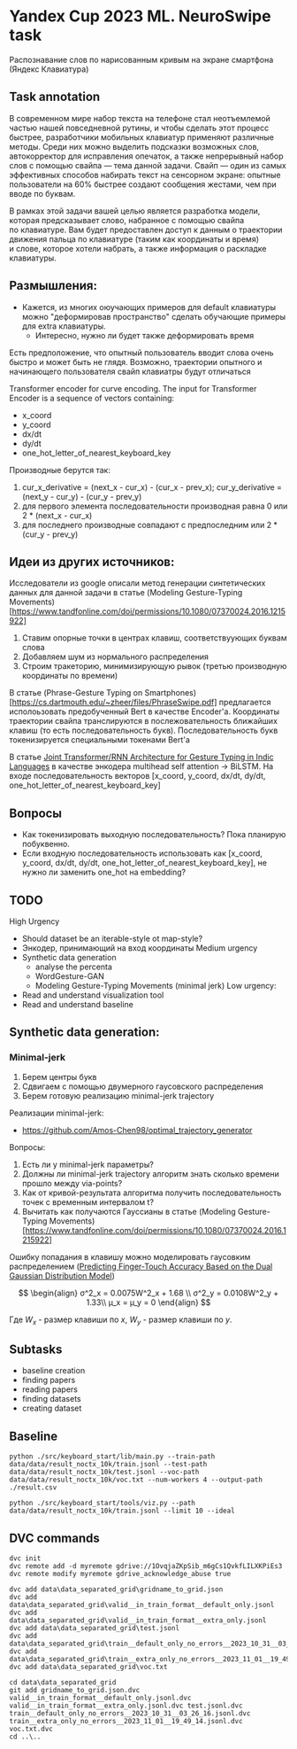 # Yandex Cup 2023 ML. NeuroSwipe task

Распознавание слов по&nbsp;нарисованным кривым на&nbsp;экране смартфона (Яндекс Клавиатура)

## Task annotation
<p>В&nbsp;современном мире набор текста на&nbsp;телефоне стал неотъемлемой частью нашей повседневной рутины, и&nbsp;чтобы сделать этот процесс быстрее, разработчики мобильных клавиатур применяют различные методы. Среди них можно выделить подсказки возможных слов, автокорректор для исправления опечаток, а&nbsp;также непрерывный набор слов с&nbsp;помощью свайпа&nbsp;— тема данной задачи. Свайп&nbsp;— один из&nbsp;самых эффективных способов набирать текст на&nbsp;сенсорном экране: опытные пользователи на&nbsp;60% быстрее создают сообщения жестами, чем при вводе по&nbsp;буквам.
</p>
<p>В&nbsp;рамках этой задачи вашей целью является разработка модели, которая предсказывает слово, набранное с&nbsp;помощью свайпа по&nbsp;клавиатуре. Вам будет предоставлен доступ к&nbsp;данным о&nbsp;траектории движения пальца по&nbsp;клавиатуре (таким как координаты и&nbsp;время) и&nbsp;слове, которое хотели набрать, а&nbsp;также информация о&nbsp;раскладке клавиатуры.
</p>


## Размышления:
* Кажется, из многих оюучающих примеров для default клавиатуры можно "деформировав пространство" сделать обучающие примеры для extra клавиатуры.
    * Интересно, нужно ли будет также деформировать время

Есть предположение, что опытный пользователь вводит слова очень быстро и может быть не глядя. Возможно, траектории опытного и  начинающего пользователя свайп клавиатры будут отличаться

Transformer encoder for curve encoding. The input for Transformer Encoder is a sequence of vectors containing:
* x_coord
* y_coord
* dx/dt
* dy/dt
* one_hot_letter_of_nearest_keyboard_key

Производные берутся так:
1. cur_x_derivative = (next_x - cur_x) - (cur_x - prev_x); cur_y_derivative = (next_y - cur_y) - (cur_y - prev_y)
2. для первого элемента последовательности производная равна 0 или 2 * (next_x - cur_x)
3. для последнего производные совпадают с предпоследним или 2 * (cur_y - prev_y)


## Идеи из других источников:

Исследователи из google описали метод генерации синтетических данных для данной задачи в статье (Modeling Gesture-Typing Movements)[https://www.tandfonline.com/doi/permissions/10.1080/07370024.2016.1215922]
1. Ставим опорные точки в центрах клавиш, соответствуующих буквам слова
2. Добавляем шум из нормального распределения
3. Строим тракеторию, минимизирующую рывок (третью производную координаты по времени)


В статье (Phrase-Gesture Typing on Smartphones)[https://cs.dartmouth.edu/~zheer/files/PhraseSwipe.pdf] предлагается исполоьзовать предобученный Bert в качестве Encoder'а. Координаты траектории свайпа транслируются в послежовательность ближайших клавиш (то есть последовательность букв). Последовательность букв токенизируется специальными токенами Bert'а

В статье [Joint Transformer/RNN Architecture for Gesture Typing in Indic Languages](https://aclanthology.org/2020.coling-main.87.pdf) в качестве энкодера multihead self attention -> BiLSTM. На входе последовательность векторов [x_coord, y_coord, dx/dt, dy/dt, one_hot_letter_of_nearest_keyboard_key]

## Вопросы
* Как токенизировать выходную последовательность? Пока планирую побуквенно.
* Если входную последовательность использовать как [x_coord, y_coord, dx/dt, dy/dt, one_hot_letter_of_nearest_keyboard_key], не нужно ли заменить one_hot на embedding?

## TODO
High Urgency
* Should dataset be an iterable-style ot map-style?
* Энкодер, принимающий на вход координаты
Medium urgency
* Synthetic data generation
    * analyse the percenta
    * WordGesture-GAN
    * Modeling Gesture-Typing Movements (minimal jerk)
Low urgency:
* Read and understand visualization tool
* Read and understand baseline


## Synthetic data generation:
### Minimal-jerk
1. Берем центры букв
2. Сдвигаем с помощью двумерного гаусовского распределения
3. Берем готовую реализацию minimal-jerk trajectory

Реализации minimal-jerk:
* https://github.com/Amos-Chen98/optimal_trajectory_generator

Вопросы:
1. Есть ли у minimal-jerk параметры?
2. Должны ли minimal-jerk trajectory алгоритм знать сколько времени прошло между via-points?
3. Как от кривой-результата алгоритма получить последовательность точек с временным интервалом t?
4. Вычитать как получаются Гауссианы в статье (Modeling Gesture-Typing Movements)[https://www.tandfonline.com/doi/permissions/10.1080/07370024.2016.1215922]

Ошибку попадания в клавишу можно моделировать гаусовким распределением ([Predicting Finger-Touch Accuracy Based on the Dual Gaussian Distribution Model](https://dl.acm.org/doi/pdf/10.1145/2984511.2984546))

$$
\begin{align}
σ^2_x = 0.0075W^2_x + 1.68 \\
σ^2_y = 0.0108W^2_y + 1.33\\
µ_x = µ_y = 0
\end{align}
$$

Где $W_x$ - размер клавиши по $x$, $W_y$ - размер клавиши по $y$.

## Subtasks
* baseline creation
* finding papers
* reading papers
* finding datasets
* creating dataset


## Baseline

```shell
python ./src/keyboard_start/lib/main.py --train-path data/data/result_noctx_10k/train.jsonl --test-path data/data/result_noctx_10k/test.jsonl --voc-path data/data/result_noctx_10k/voc.txt --num-workers 4 --output-path ./result.csv

python ./src/keyboard_start/tools/viz.py --path data/data/result_noctx_10k/train.jsonl --limit 10 --ideal
```

## DVC commands

```shell
dvc init
dvc remote add -d myremote gdrive://1OvqjaZKpSib_m6gCs1QvkfLILXKPiEs3
dvc remote modify myremote gdrive_acknowledge_abuse true

dvc add data\data_separated_grid\gridname_to_grid.json 
dvc add data\data_separated_grid\valid__in_train_format__default_only.jsonl 
dvc add data\data_separated_grid\valid__in_train_format__extra_only.jsonl 
dvc add data\data_separated_grid\test.jsonl 
dvc add data\data_separated_grid\train__default_only_no_errors__2023_10_31__03_26_16.jsonl
dvc add data\data_separated_grid\train__extra_only_no_errors__2023_11_01__19_49_14.jsonl
dvc add data\data_separated_grid\voc.txt

cd data\data_separated_grid
git add gridname_to_grid.json.dvc valid__in_train_format__default_only.jsonl.dvc valid__in_train_format__extra_only.jsonl.dvc test.jsonl.dvc train__default_only_no_errors__2023_10_31__03_26_16.jsonl.dvc train__extra_only_no_errors__2023_11_01__19_49_14.jsonl.dvc voc.txt.dvc
cd ..\..


```